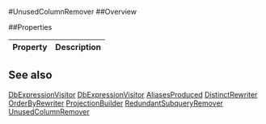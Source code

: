 #UnusedColumnRemover
##Overview



##Properties
<table class="table table-condensed table-bordered">
    <thead>
<tr>
<th>Property</th>
<th>Description</th>
</tr>
</thead>
<tbody>
</tbody></table>



## See also

[DbExpressionVisitor](DbExpressionVisitor.html)
[DbExpressionVisitor](/docs/#DbExpressionVisitor.html)
[AliasesProduced](/docs/#AliasesProduced.html)
[DistinctRewriter](/docs/#DistinctRewriter.html)
[OrderByRewriter](/docs/#OrderByRewriter.html)
[ProjectionBuilder](/docs/#ProjectionBuilder.html)
[RedundantSubqueryRemover](/docs/#RedundantSubqueryRemover.html)
[UnusedColumnRemover](/docs/#UnusedColumnRemover.html)